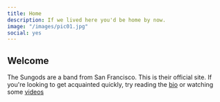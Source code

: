 ```yaml
---
title: Home
description: If we lived here you'd be home by now. 
image: "/images/pic01.jpg"
social: yes
---
```


## Welcome

The Sungods are a band from San Francisco. This is their official site. If you're looking 
to get acquainted quickly, try reading the [bio](/about) or watching some [videos](/videos)

<script type="text/javascript" src="http://thesungods.tumblr.com/api/read/json"></script>
<script language="javascript">
$(document).ready(function(){
  var output = new Array();
  var postLimit = (tumblr_api_read['posts'].length > 5) ? 5 : tumblr_api_read['posts'].length;
  for(i=0;i<postLimit;i++){
    var doFooter=false;
    if (tumblr_api_read['posts'][i]["type"]=="video") 
    {
      // video post
      if (tumblr_api_read['posts'][i]['video-caption'].indexOf("blockquote") < 0)
      {
        output.push('<h3><a href="' + tumblr_api_read['posts'][i]['url-with-slug'] + '">' + tumblr_api_read['posts'][i]['video-caption'].replace("<p>","").replace("</p>","") + '</a></h3>');
        output.push(tumblr_api_read['posts'][i]['video-player']);
        doFooter=true;
      }
    } 
    else if (tumblr_api_read['posts'][i]["type"]=="photo")
    {
      // photo post
      if (tumblr_api_read['posts'][i]['photo-caption'].indexOf("blockquote") < 0)
      {
        output.push('<h3><a href="' + tumblr_api_read['posts'][i]['url-with-slug'] + '">' + tumblr_api_read['posts'][i]['photo-caption'].replace("<p>","").replace("</p>","") + '</a></h3>');
        output.push('<a href="' + tumblr_api_read['posts'][i]['url-with-slug'] + '"><img src="' + tumblr_api_read['posts'][i]['photo-url-400'] + '" border="0"></a>');
        doFooter=true;
      }
    }
    else if (tumblr_api_read['posts'][i]["type"]=="audio")
    {
      // audio post
      if (tumblr_api_read['posts'][i]['audio-caption'].indexOf("blockquote") < 0)
      {
        output.push('<h3><a href="' + tumblr_api_read['posts'][i]['url-with-slug'] + '">' + tumblr_api_read['posts'][i]['audio-caption'].replace("<p>","").replace("</p>","") + '</a></h3>');
        output.push(tumblr_api_read['posts'][i]['audio-player']);
        doFooter=true;
      }
    } 
    else 
    {
      // regular post
      if (tumblr_api_read['posts'][i]['regular-body'].indexOf("blockquote")<0)
      {
        output.push('<h3><a href="' + tumblr_api_read['posts'][i]['url-with-slug'] + '">' + tumblr_api_read['posts'][i]['regular-title'] + '</a></h3>');
        output.push(tumblr_api_read['posts'][i]['regular-body']);
        doFooter=true;
      }
    }
    if (doFooter)
    {
      output.push('<p style="font-size: 14px">Posted to <a href="http://thesungods.tumblr.com">tumblr</a> on: <a href="' + tumblr_api_read['posts'][i]['url-with-slug'] + '">' + tumblr_api_read['posts'][i]['date'] + '</a> | <a href="http://www.tumblr.com/follow/thesungods">Follow on Tumblr</a> | <a href="https://www.tumblr.com/reblog/' + tumblr_api_read['posts'][i]['id'] + '/' + tumblr_api_read['posts'][i]['reblog-key'] + '?redirect_to=%2Fblog%2Fthesungods">Reblog Post</a></p>')
    }
  }
  $("#blogdiv").html(output.join("\n"));
});
</script>
<div id="blogdiv"></div>
